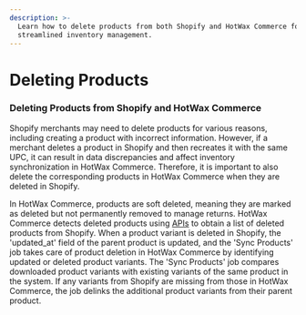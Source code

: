 ```yaml
---
description: >-
  Learn how to delete products from both Shopify and HotWax Commerce for
  streamlined inventory management.
---
```


# Deleting Products

### Deleting Products from Shopify and HotWax Commerce

Shopify merchants may need to delete products for various reasons, including creating a product with incorrect information. However, if a merchant deletes a product in Shopify and then recreates it with the same UPC, it can result in data discrepancies and affect inventory synchronization in HotWax Commerce. Therefore, it is important to also delete the corresponding products in HotWax Commerce when they are deleted in Shopify.

In HotWax Commerce, products are soft deleted, meaning they are marked as deleted but not permanently removed to manage returns. HotWax Commerce detects deleted products using [APIs](https://shopify.dev/docs/api/admin-rest/2023-04/resources/product#delete-products-product-id) to obtain a list of deleted products from Shopify. When a product variant is deleted in Shopify, the 'updated\_at' field of the parent product is updated, and the 'Sync Products' job takes care of product deletion in HotWax Commerce by identifying updated or deleted product variants. The 'Sync Products' job compares downloaded product variants with existing variants of the same product in the system. If any variants from Shopify are missing from those in HotWax Commerce, the job delinks the additional product variants from their parent product.
